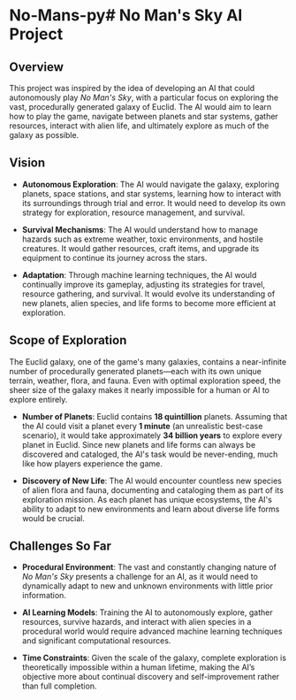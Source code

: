 # No-Mans-py# No Man's Sky AI Project

## Overview

This project was inspired by the idea of developing an AI that could autonomously play *No Man's Sky*, with a particular focus on exploring the vast, procedurally generated galaxy of Euclid. The AI would aim to learn how to play the game, navigate between planets and star systems, gather resources, interact with alien life, and ultimately explore as much of the galaxy as possible.

## Vision

- **Autonomous Exploration**: The AI would navigate the galaxy, exploring planets, space stations, and star systems, learning how to interact with its surroundings through trial and error. It would need to develop its own strategy for exploration, resource management, and survival.
  
- **Survival Mechanisms**: The AI would understand how to manage hazards such as extreme weather, toxic environments, and hostile creatures. It would gather resources, craft items, and upgrade its equipment to continue its journey across the stars.

- **Adaptation**: Through machine learning techniques, the AI would continually improve its gameplay, adjusting its strategies for travel, resource gathering, and survival. It would evolve its understanding of new planets, alien species, and life forms to become more efficient at exploration.

## Scope of Exploration

The Euclid galaxy, one of the game's many galaxies, contains a near-infinite number of procedurally generated planets—each with its own unique terrain, weather, flora, and fauna. Even with optimal exploration speed, the sheer size of the galaxy makes it nearly impossible for a human or AI to explore entirely.

- **Number of Planets**: Euclid contains **18 quintillion** planets. Assuming that the AI could visit a planet every **1 minute** (an unrealistic best-case scenario), it would take approximately **34 billion years** to explore every planet in Euclid. Since new planets and life forms can always be discovered and cataloged, the AI's task would be never-ending, much like how players experience the game.

- **Discovery of New Life**: The AI would encounter countless new species of alien flora and fauna, documenting and cataloging them as part of its exploration mission. As each planet has unique ecosystems, the AI's ability to adapt to new environments and learn about diverse life forms would be crucial.

## Challenges So Far

- **Procedural Environment**: The vast and constantly changing nature of *No Man's Sky* presents a challenge for an AI, as it would need to dynamically adapt to new and unknown environments with little prior information.
  
- **AI Learning Models**: Training the AI to autonomously explore, gather resources, survive hazards, and interact with alien species in a procedural world would require advanced machine learning techniques and significant computational resources.

- **Time Constraints**: Given the scale of the galaxy, complete exploration is theoretically impossible within a human lifetime, making the AI’s objective more about continual discovery and self-improvement rather than full completion.

